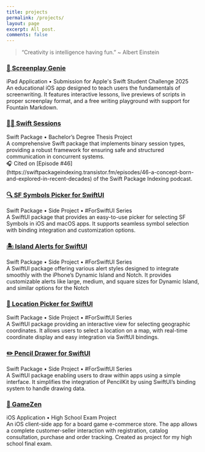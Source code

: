 ```yaml
---
title: projects
permalink: /projects/
layout: page
excerpt: All post.
comments: false
---
```


> “Creativity is intelligence having fun.” ~ Albert Einstein

### [📑 Screenplay Genie](https://github.com/alessiorubicini/SwiftSessions)
<div class="post-meta">
	iPad Application • Submission for Apple's Swift Student Challenge 2025
</div>
An educational iOS app designed to teach users the fundamentals of screenwriting. It features interactive lessons, live previews of scripts in proper screenplay format, and a free writing playground with support for Fountain Markdown.

### [🐦‍🔥 Swift Sessions](https://github.com/alessiorubicini/SwiftSessions)
<div class="post-meta">
	Swift Package • Bachelor’s Degree Thesis Project
</div>
A comprehensive Swift package that implements binary session types, providing a robust framework for ensuring safe and structured communication in concurrent systems. <br>
🎧 Cited on [Episode #46](https://swiftpackageindexing.transistor.fm/episodes/46-a-concept-born-and-explored-in-recent-decades) of the Swift Package Indexing podcast.


### [🔍 SF Symbols Picker for SwiftUI](https://github.com/alessiorubicini/SFSymbolsPickerForSwiftUI)
<div class="post-meta">
	Swift Package • Side Project • #ForSwiftUI Series
</div>
A SwiftUI package that provides an easy-to-use picker for selecting SF Symbols in iOS and macOS apps. It supports seamless symbol selection with binding integration and customization options.


### [🏝️ Island Alerts for SwiftUI](https://github.com/alessiorubicini/IslandAlertsForSwiftUI)
<div class="post-meta">
	Swift Package • Side Project • #ForSwiftUI Series
</div>
A SwiftUI package offering various alert styles designed to integrate smoothly with the iPhone’s Dynamic Island and Notch. It provides customizable alerts like large, medium, and square sizes for Dynamic Island, and similar options for the Notch

### [📍 Location Picker for SwiftUI](https://github.com/alessiorubicini/LocationPickerForSwiftUI)
<div class="post-meta">
	Swift Package • Side Project  • #ForSwiftUI Series
</div>
A SwiftUI package providing an interactive view for selecting geographic coordinates. It allows users to select a location on a map, with real-time coordinate display and easy integration via SwiftUI bindings.


### [✏️ Pencil Drawer for SwiftUI](https://github.com/alessiorubicini/PencilDrawerForSwiftUI)
<div class="post-meta">
	Swift Package • Side Project  • #ForSwiftUI Series
</div>
A SwiftUI package enabling users to draw within apps using a simple interface. It simplifies the integration of PencilKit by using SwiftUI’s binding system to handle drawing data.

### [🛒 GameZen](https://github.com/alessiorubicini/GameZen-iOS)
<div class="post-meta">
	iOS Application • High School Exam Project
</div>
An iOS client-side app for a board game e-commerce store. The app allows a complete customer-seller interaction with registration, catalog consultation, purchase and order tracking. Created as project for my high school final exam.